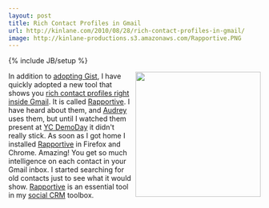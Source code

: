 ```yaml
---
layout: post
title: Rich Contact Profiles in Gmail
url: http://kinlane.com/2010/08/28/rich-contact-profiles-in-gmail/
image: http://kinlane-productions.s3.amazonaws.com/Rapportive.PNG
---
```

{% include JB/setup %}
<p>
     <img class="alignnone c1" title="Rapportive" src="http://kinlane-productions.s3.amazonaws.com/Rapportive.PNG" alt="" width="250" align="right" />In addition to <a href="http://www.kinlane.com/2010/08/my-social-crm/">adopting Gist</a>, I have quickly adopted a new tool that shows you <a href="http://rapportive.com/" target="_blank">rich contact profiles right inside Gmail</a>. It is called <a href="http://rapportive.com/" target="_blank">Rapportive</a>. I have heard about them, and <a href="http://www.audreywatters.com" target="_blank">Audrey</a> uses them, but until I watched them present at <a href="http://ycombinator.com/dday.html" target="_blank">YC DemoDay</a> it didn't really stick. As soon as I got home I installed <a href="http://rapportive.com/" target="_blank">Rapportive</a> in Firefox and Chrome. Amazing! You get so much intelligence on each contact in your Gmail inbox. I started searching for old contacts just to see what it would show. <a href="http://rapportive.com/" target="_blank">Rapportive</a> is an essential tool in my <a href="http://www.kinlane.com/2010/08/my-social-crm/">social CRM</a> toolbox.
</p>